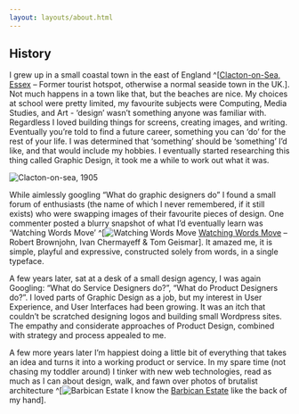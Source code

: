 ```yaml
---
layout: layouts/about.html
---
```


## History

I grew up in a small coastal town in the east of England ^[[Clacton-on-Sea, Essex](https://en.wikipedia.org/wiki/Clacton-on-Sea) – Former tourist hotspot, otherwise a normal seaside town in the UK.]. Not much happens in a town like that, but the beaches are nice. My choices at school were pretty limited, my favourite subjects were Computing, Media Studies, and Art - ‘design’ wasn’t something anyone was familiar with. Regardless I loved building things for screens, creating images, and writing. Eventually you’re told to find a future career, something you can ‘do’ for the rest of your life. I was determined that ‘something’ should be ‘something’ I’d like, and that would include my hobbies. I eventually started researching this thing called Graphic Design, it took me a while to work out what it was.

![Clacton-on-sea, 1905](//images.ctfassets.net/6ijc0o3ju06b/5ttfehDL4Sxvg3aOhLgUW8/ecc9140ea82ec21e24b083782ca56a10/clacton-on-sea_1905.jpg "Clacton-on-sea, Essex. c 1905. – [Photochrom Print Collection](https://commons.wikimedia.org/wiki/File:Yacht_starting,_Clacton-on-Sea,_England-LCCN2002696557.jpg), via Wikimedia Commons ([Public Domain](https://en.wikipedia.org/wiki/Public_domain)), *Modifications: Cropped*.")

While aimlessly googling “What do graphic designers do” I found a small forum of enthusiasts (the name of which I never remembered, if it still exists) who were swapping images of their favourite pieces of design. One commenter posted a blurry snapshot of what I’d eventually learn was ‘Watching Words Move’ ^[![Watching Words Move](//images.ctfassets.net/6ijc0o3ju06b/7v3RrzDwrLGLwoCSqsfoxb/7ad7025add5a785e5eff5bd9857f1cc5/watching-words-move-02.jpg) [Watching Words Move](http://robertbrownjohn.com/featured-work/watching-words-move-4/) – Robert Brownjohn, Ivan Chermayeff & Tom Geismar]. It amazed me, it is simple, playful and expressive, constructed solely from words, in a single typeface.

A few years later, sat at a desk of a small design agency, I was again Googling: “What do Service Designers do?”, “What do Product Designers do?”. I loved parts of Graphic Design as a job, but my interest in User Experience, and User Interfaces had been growing. It was an itch that couldn’t be scratched designing logos and building small Wordpress sites. The empathy and considerate approaches of Product Design, combined with strategy and process appealed to me.

A few more years later I’m happiest doing a little bit of everything that takes an idea and turns it into a working product or service. In my spare time (not chasing my toddler around) I tinker with new web technologies, read as much as I can about design, walk, and fawn over photos of brutalist architecture ^[![Barbican Estate](//images.ctfassets.net/6ijc0o3ju06b/79Hu9IUGsrBGNX5Mi6wvp0/f7e67105234cb73530540eba2229e719/18645109_317534235346261_6803231053017251840_n.jpg) I know the [Barbican Estate](https://en.wikipedia.org/wiki/Barbican_Estate) like the back of my hand].
